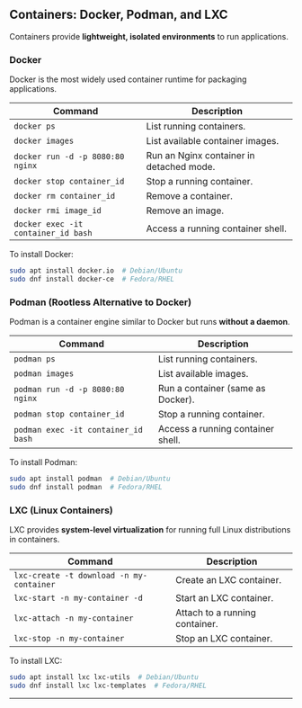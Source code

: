 
## **Containers: Docker, Podman, and LXC**

Containers provide **lightweight, isolated environments** to run applications.

### **Docker**
Docker is the most widely used container runtime for packaging applications.

| Command | Description |
|---------|-------------|
| `docker ps` | List running containers. |
| `docker images` | List available container images. |
| `docker run -d -p 8080:80 nginx` | Run an Nginx container in detached mode. |
| `docker stop container_id` | Stop a running container. |
| `docker rm container_id` | Remove a container. |
| `docker rmi image_id` | Remove an image. |
| `docker exec -it container_id bash` | Access a running container shell. |

To install Docker:
```bash
sudo apt install docker.io  # Debian/Ubuntu
sudo dnf install docker-ce  # Fedora/RHEL
```

### **Podman (Rootless Alternative to Docker)**
Podman is a container engine similar to Docker but runs **without a daemon**.

| Command | Description |
|---------|-------------|
| `podman ps` | List running containers. |
| `podman images` | List available images. |
| `podman run -d -p 8080:80 nginx` | Run a container (same as Docker). |
| `podman stop container_id` | Stop a running container. |
| `podman exec -it container_id bash` | Access a running container shell. |

To install Podman:
```bash
sudo apt install podman  # Debian/Ubuntu
sudo dnf install podman  # Fedora/RHEL
```

### **LXC (Linux Containers)**
LXC provides **system-level virtualization** for running full Linux distributions in containers.

| Command | Description |
|---------|-------------|
| `lxc-create -t download -n my-container` | Create an LXC container. |
| `lxc-start -n my-container -d` | Start an LXC container. |
| `lxc-attach -n my-container` | Attach to a running container. |
| `lxc-stop -n my-container` | Stop an LXC container. |

To install LXC:
```bash
sudo apt install lxc lxc-utils  # Debian/Ubuntu
sudo dnf install lxc lxc-templates  # Fedora/RHEL
```

---
